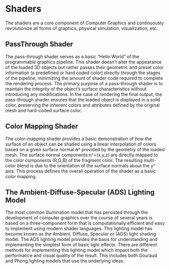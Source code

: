 # Shaders
The shaders are a core component of Computer Graphics and continuously revolutionize all forms of graphics, physical simulation, visualization, etc.
## PassThrough Shader
The pass-through shader serves as a basic “Hello World” of the programmable graphics pipeline. This shader doesn’t alter the appearance of the loaded 3D objects but rather passes their geometric and preset color information (a predefined or hard coded color) directly through the stages of the pipeline, minimizing the amount of shader code required to complete the rendering process. The primary purpose of a pass-through shader is to maintain the integrity of the object’s surface characteristics without introducing any modifications. In the case of rendering the final output, the pass-through shader ensures that the loaded object is displayed in a solid color, preserving the inherent colors and attributes defined by the original mesh and hard-coded surface color.

## Color Mapping Shader
The color-mapping shader provides a basic demonstration of how the surface of an object can be shaded using a linear interpolation of colors based on a given surface normal **_n^_**
 provided by the geometry of the loaded mesh. The surface normal components n^=(x,y,z)
 are directly mapped to the color components (R,G,B)
 of the fragment color. The resulting multi-color blend is due to the orientation of the surface normals about the y^
 axis. This process defines the overall operation of the shader as a basic color mapping.

## The Ambient-Diffuse-Specular (ADS) Lighting Model
The most common illumination model that has persisted through the development of computer graphics over the course of several years is based on a three-component form that is computationally efficient and easy to implement using modern shader languages. This lighting model has become known as the Ambient, Diffuse, Specular or (ADS) light shading model.
The ADS lighting model provides the basis for understanding and implementing the simplest form of basic light effects. There are different methods for implementing this lighting model which impact both the performance and visual quality of the result. This includes both Gouraud and Phong lighting models that use the underlying ideas.
